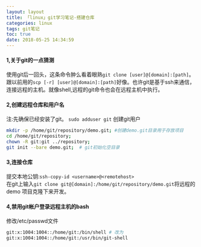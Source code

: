 ```yaml
---
layout: layout
title: 「linux」git学习笔记-搭建仓库
categories: linux
tags: git笔记
toc: true
date: 2018-05-25 14:34:59
---
```

#### 1,关于git的一点猜测
使用git后一回头，这条命令肿么看着眼熟`git clone [user]@[domain]:[path]`。
跟以前用的`scp [-r] [user]@[domain]:[path]`好像。也许git是基于ssh来通信，
连接远程的主机。就像shell,远程的git命令也会在远程主机中执行。
<!--more-->

#### 2,创建远程仓库和用户名
注:先确保已经安装了git。
 `sudo adduser git` 创建git用户
 ``` bash
 mkdir -p /home/git/repository/demo.git; #创建demo.git目录用于存放项目
 cd /home/git/repository; 
 chown -R git:git ../repository;
 git init --bare demo.git;  # git初始化空目录
 ```
#### 3,连接仓库
提交本地公钥:`ssh-copy-id <username>@<remotehost>`  
在git上输入`git clone git@[domain]:/home/git/repository/demo.git`将远程的demo
项目克隆下来开发。

#### 4,禁用git帐户登录远程主机的bash
修改/etc/passwd文件
``` bash
git:x:1004:1004::/home/git:/bin/shell # 改为
git:x:1004:1004::/home/git:/usr/bin/git-shell
```
